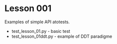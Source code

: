 # Lesson 001

Examples of simple API atotests.

- test_lesson_01.py - basic test
-	test_lesson_01ddt.py - example of DDT paradigme
